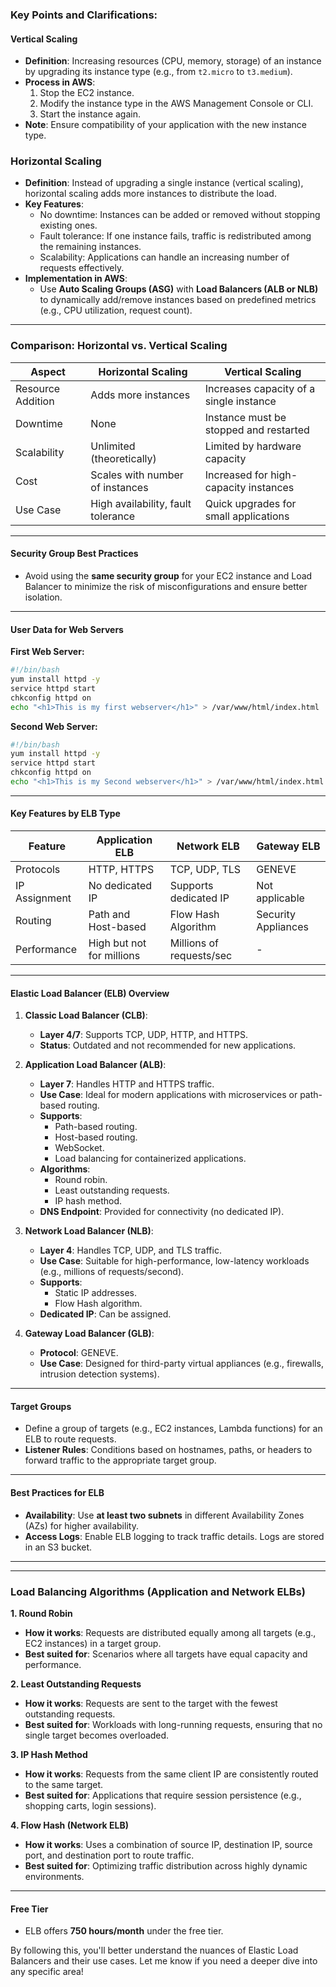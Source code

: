 ### Key Points and Clarifications:

#### **Vertical Scaling**
- **Definition**: Increasing resources (CPU, memory, storage) of an instance by upgrading its instance type (e.g., from `t2.micro` to `t3.medium`).
- **Process in AWS**:
  1. Stop the EC2 instance.
  2. Modify the instance type in the AWS Management Console or CLI.
  3. Start the instance again.
- **Note**: Ensure compatibility of your application with the new instance type.

### Horizontal Scaling  
- **Definition**: Instead of upgrading a single instance (vertical scaling), horizontal scaling adds more instances to distribute the load.  
- **Key Features**:
  - No downtime: Instances can be added or removed without stopping existing ones.
  - Fault tolerance: If one instance fails, traffic is redistributed among the remaining instances.
  - Scalability: Applications can handle an increasing number of requests effectively.  
- **Implementation in AWS**:
  - Use **Auto Scaling Groups (ASG)** with **Load Balancers (ALB or NLB)** to dynamically add/remove instances based on predefined metrics (e.g., CPU utilization, request count).


---

### Comparison: Horizontal vs. Vertical Scaling
| Aspect                   | Horizontal Scaling                     | Vertical Scaling                     |
|--------------------------|-----------------------------------------|---------------------------------------|
| Resource Addition        | Adds more instances                    | Increases capacity of a single instance |
| Downtime                 | None                                   | Instance must be stopped and restarted |
| Scalability              | Unlimited (theoretically)              | Limited by hardware capacity          |
| Cost                     | Scales with number of instances        | Increased for high-capacity instances |
| Use Case                 | High availability, fault tolerance     | Quick upgrades for small applications |

---



#### **Security Group Best Practices**
- Avoid using the **same security group** for your EC2 instance and Load Balancer to minimize the risk of misconfigurations and ensure better isolation.

---

#### **User Data for Web Servers**
**First Web Server:**
```bash
#!/bin/bash
yum install httpd -y
service httpd start
chkconfig httpd on
echo "<h1>This is my first webserver</h1>" > /var/www/html/index.html
```

**Second Web Server:**
```bash
#!/bin/bash
yum install httpd -y
service httpd start
chkconfig httpd on
echo "<h1>This is my Second webserver</h1>" > /var/www/html/index.html
```

---
#### **Key Features by ELB Type**
| Feature                   | Application ELB     | Network ELB          | Gateway ELB         |
|---------------------------|---------------------|----------------------|---------------------|
| Protocols                 | HTTP, HTTPS         | TCP, UDP, TLS        | GENEVE              |
| IP Assignment             | No dedicated IP     | Supports dedicated IP| Not applicable      |
| Routing                   | Path and Host-based | Flow Hash Algorithm  | Security Appliances |
| Performance               | High but not for millions | Millions of requests/sec | -

---

#### **Elastic Load Balancer (ELB) Overview**
1. **Classic Load Balancer (CLB)**:
   - **Layer 4/7**: Supports TCP, UDP, HTTP, and HTTPS.
   - **Status**: Outdated and not recommended for new applications.

2. **Application Load Balancer (ALB)**:
   - **Layer 7**: Handles HTTP and HTTPS traffic.
   - **Use Case**: Ideal for modern applications with microservices or path-based routing.
   - **Supports**:
     - Path-based routing.
     - Host-based routing.
     - WebSocket.
     - Load balancing for containerized applications.
   - **Algorithms**:
     - Round robin.
     - Least outstanding requests.
     - IP hash method.
   - **DNS Endpoint**: Provided for connectivity (no dedicated IP).

3. **Network Load Balancer (NLB)**:
   - **Layer 4**: Handles TCP, UDP, and TLS traffic.
   - **Use Case**: Suitable for high-performance, low-latency workloads (e.g., millions of requests/second).
   - **Supports**:
     - Static IP addresses.
     - Flow Hash algorithm.
   - **Dedicated IP**: Can be assigned.

4. **Gateway Load Balancer (GLB)**:
   - **Protocol**: GENEVE.
   - **Use Case**: Designed for third-party virtual appliances (e.g., firewalls, intrusion detection systems).

---

#### **Target Groups**
- Define a group of targets (e.g., EC2 instances, Lambda functions) for an ELB to route requests.
- **Listener Rules**: Conditions based on hostnames, paths, or headers to forward traffic to the appropriate target group.

---

#### **Best Practices for ELB**
- **Availability**: Use **at least two subnets** in different Availability Zones (AZs) for higher availability.
- **Access Logs**: Enable ELB logging to track traffic details. Logs are stored in an S3 bucket.

---

---

### Load Balancing Algorithms (Application and Network ELBs)
**1. Round Robin**  
   - **How it works**: Requests are distributed equally among all targets (e.g., EC2 instances) in a target group.  
   - **Best suited for**: Scenarios where all targets have equal capacity and performance.

**2. Least Outstanding Requests**  
   - **How it works**: Requests are sent to the target with the fewest outstanding requests.  
   - **Best suited for**: Workloads with long-running requests, ensuring that no single target becomes overloaded.

**3. IP Hash Method**  
   - **How it works**: Requests from the same client IP are consistently routed to the same target.  
   - **Best suited for**: Applications that require session persistence (e.g., shopping carts, login sessions).

**4. Flow Hash (Network ELB)**  
   - **How it works**: Uses a combination of source IP, destination IP, source port, and destination port to route traffic.  
   - **Best suited for**: Optimizing traffic distribution across highly dynamic environments.


---

#### **Free Tier**
- ELB offers **750 hours/month** under the free tier.

By following this, you'll better understand the nuances of Elastic Load Balancers and their use cases. Let me know if you need a deeper dive into any specific area!
